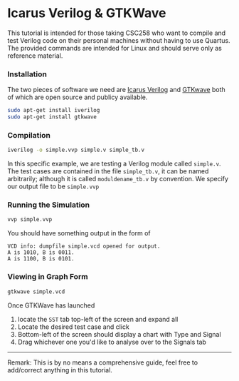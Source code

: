 # Icarus Verilog & GTKWave
This tutorial is intended for those taking CSC258 who want to compile and test Verilog code on their personal machines without having to use Quartus. The provided commands are intended for Linux and should serve only as reference material. 

### Installation 
The two pieces of software we need are [Icarus Verilog](http://iverilog.icarus.com/) and [GTKwave](http://gtkwave.sourceforge.net/) both of which are open source and publicy available. 
```bash
sudo apt-get install iverilog
sudo apt-get install gtkwave
```

### Compilation
```bash
iverilog -o simple.vvp simple.v simple_tb.v
```
In this specific example, we are testing a Verilog module called `simple.v`. The test cases are contained in the file `simple_tb.v`, it can be named arbitrarily; although it is called `moduldename_tb.v` by convention. We specify our output file to be `simple.vvp`

### Running the Simulation
```bash
vvp simple.vvp
```
You should have something output in the form of 
```
VCD info: dumpfile simple.vcd opened for output.
A is 1010, B is 0011.
A is 1100, B is 0101.
```

### Viewing in Graph Form
```bash
gtkwave simple.vcd
```
Once GTKWave has launched
  1. locate the `SST` tab top-left of the screen and expand all
  2. Locate the desired test case and click
  3. Bottom-left of the screen should display a chart with Type and Signal
  4. Drag whichever one you'd like to analyse over to the Signals tab

***
Remark: This is by no means a comprehensive guide, feel free to add/correct anything in this tutorial.
